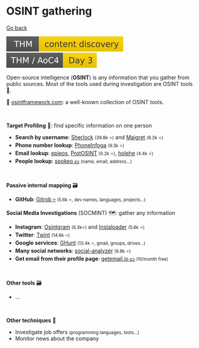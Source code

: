 # OSINT gathering

[Go back](../index.md)

[![contentdiscovery](../../../_badges/thm/contentdiscovery.svg)](https://tryhackme.com/room/contentdiscovery)
[![adventofcyber4](../../../_badges/thm/adventofcyber4/day3.svg)](https://tryhackme.com/room/adventofcyber4)

<div class="row row-cols-md-2"><div>

Open-source intelligence (**OSINT**) is any information that you gather from public sources. Most of the tools used during investigation are OSINT tools 👑.

📌 [osintframework.com](https://osintframework.com/): a well-known collection of OSINT tools.

<br>

**Target Profiling** 🎯: find specific information on one person

* **Search by username**: [Sherlock](https://github.com/sherlock-project/sherlock) <small>(39.8k ⭐)</small> and [Maigret](https://github.com/soxoj/maigret)  <small>(8.2k ⭐)</small>
* **Phone number lookup**: [PhoneInfoga](https://github.com/sundowndev/phoneinfoga) <small>(9.3k ⭐)</small>
* **Email lookup**: [epieos](https://epieos.com/), [ProtOSINT](https://github.com/pixelbubble/ProtOSINT) <small>(0.2k ⭐)</small>, [holehe](https://github.com/megadose/holehe) <small>(4.4k ⭐)</small>
* **People lookup**: [spokeo 💵](https://www.spokeo.com/) <small>(name, email, address...)</small>

<br>

**Passive internal mapping** 🗃️

* **GitHub**: [Gitrob 💀](https://github.com/michenriksen/gitrob) <small>(5.6k ⭐, dev names, languages, projects...)</small>
</div><div>

**Social Media Investigations** (SOCMINT) 🗺️: gather any information

* **Instagram**: [Osintgram](https://github.com/Datalux/Osintgram) <small>(6.3k⭐)</small> and [Instaloader](https://github.com/instaloader/instaloader) <small>(5.6k ⭐)</small>
* **Twitter**: [Twint](https://github.com/twintproject/twint) <small>(14.6k ⭐)</small>
* **Google services**: [GHunt](https://github.com/mxrch/GHunt) <small>(13.4k ⭐, gmail, groups, drives...)</small>
* **Many social networks**: [social-analyzer](https://github.com/qeeqbox/social-analyzer) <small>(9.8k ⭐)</small>
* **Get email from their profile page**: [getemail.io 💵](https://getemail.io/) <small>(10/month free)</small>

<br>

**Other tools** 🗃️

* ...

<br>

**Other techniques** 🐲

* Investigate job offers <small>(programming languages, tools...)</small>
* Monitor news about the company
</div></div>